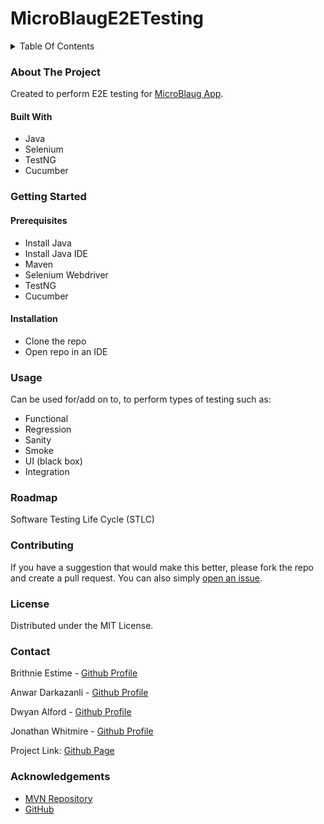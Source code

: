 # MicroBlaugE2ETesting

<details>
<summary>Table Of Contents</summary>
<ol dir="auto">
<li type="I"><a href="#about-the-project">About The Project</a></li>
<ul dir="auto">
<li><a href="#built-with">Built With</a></li>
</ul>
<li type="I"><a href="#getting-started">Getting Started</a></li>
<ul dir="auto">
<li><a href="#prerequisites">Prerequisites</a></li>
<li><a href="#installation">Installation</a></li>
</ul>
<li type="I"><a href="#usage">Usage</a></li>
<li type="I"><a href="#roadmap">Roadmap</a></li>
<li type="I"><a href="#contributing">Contributing</a></li>
<li type="I"><a href="#license">License</a></li>
<li type="I"><a href="#contact">Contact</a></li>
<li type="I"><a href="#acknowledgements">Acknowledgements</a></li>
</ol>
</details>

### About The Project
Created to perform E2E testing for [MicroBlaug App](https://github.com/EstimeB/MicroBlaug).

#### Built With
  * Java
  * Selenium
  * TestNG
  * Cucumber

### Getting Started

#### Prerequisites
   * Install Java
   * Install Java IDE
   * Maven
   * Selenium Webdriver
   * TestNG
   * Cucumber

#### Installation
  * Clone the repo
  * Open repo in an IDE

### Usage
  Can be used for/add on to, to perform types of testing such as:
  * Functional 
  * Regression 
  * Sanity 
  * Smoke 
  * UI (black box)
  * Integration 

### Roadmap
  Software Testing Life Cycle (STLC)

### Contributing
  If you have a suggestion that would make this better, please fork the repo and create a pull request. You can also simply [open an issue](https://github.com/EstimeB/MicroBlaugE2ETesting/issues).

### License
  Distributed under the MIT License.

### Contact
Brithnie Estime - [Github Profile](https://github.com/Estimeb)

Anwar Darkazanli - [Github Profile](https://github.com/asdarkaz1)

Dwyan Alford - [Github Profile](https://github.com/dwyanalford)

Jonathan Whitmire - [Github Profile](https://github.com/jonathan-whitmire)

Project Link: [Github Page](https://github.com/EstimeB/MicroBlaugE2ETesting)

### Acknowledgements
  * [MVN Repository](https://mvnrepository.com/)
  * [GitHub](https://github.com/)
